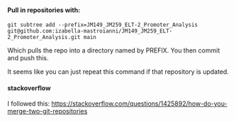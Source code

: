 #### Pull in repositories with:

``
git subtree add --prefix=JM149_JM259_ELT-2_Promoter_Analysis git@github.com:izabella-mastroianni/JM149_JM259_ELT-2_Promoter_Analysis.git main
``

Which pulls the repo into a directory named by PREFIX. You then commit and push this.

It seems like you can just repeat this command if that repository is updated.

#### stackoverflow
I followed this: https://stackoverflow.com/questions/1425892/how-do-you-merge-two-git-repositories

